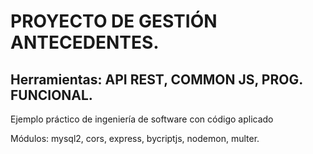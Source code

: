 # PROYECTO DE GESTIÓN ANTECEDENTES.

## Herramientas: API REST, COMMON JS, PROG. FUNCIONAL.

Ejemplo práctico de ingeniería de software con código aplicado


Módulos:
mysql2, cors, express, bycriptjs, nodemon, multer.

